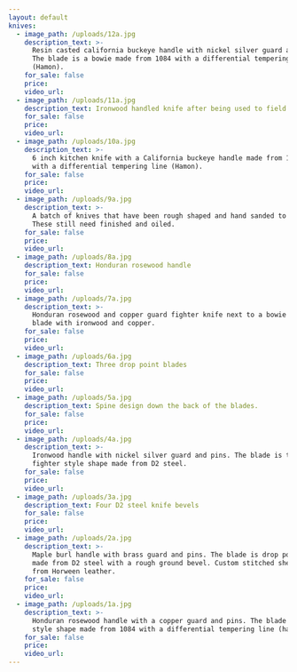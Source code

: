 ```yaml
---
layout: default
knives:
  - image_path: /uploads/12a.jpg
    description_text: >-
      Resin casted california buckeye handle with nickel silver guard and pins.
      The blade is a bowie made from 1084 with a differential tempering line
      (Hamon).
    for_sale: false
    price:
    video_url:
  - image_path: /uploads/11a.jpg
    description_text: Ironwood handled knife after being used to field dress an elk
    for_sale: false
    price:
    video_url:
  - image_path: /uploads/10a.jpg
    description_text: >-
      6 inch kitchen knife with a California buckeye handle made from 1084 steel
      with a differential tempering line (Hamon).
    for_sale: false
    price:
    video_url:
  - image_path: /uploads/9a.jpg
    description_text: >-
      A batch of knives that have been rough shaped and hand sanded to 120 grit.
      These still need finished and oiled.
    for_sale: false
    price:
    video_url:
  - image_path: /uploads/8a.jpg
    description_text: Honduran rosewood handle
    for_sale: false
    price:
    video_url:
  - image_path: /uploads/7a.jpg
    description_text: >-
      Honduran rosewood and copper guard fighter knife next to a bowie style
      blade with ironwood and copper.
    for_sale: false
    price:
    video_url:
  - image_path: /uploads/6a.jpg
    description_text: Three drop point blades
    for_sale: false
    price:
    video_url:
  - image_path: /uploads/5a.jpg
    description_text: Spine design down the back of the blades.
    for_sale: false
    price:
    video_url:
  - image_path: /uploads/4a.jpg
    description_text: >-
      Ironwood handle with nickel silver guard and pins. The blade is the
      fighter style shape made from D2 steel.
    for_sale: false
    price:
    video_url:
  - image_path: /uploads/3a.jpg
    description_text: Four D2 steel knife bevels
    for_sale: false
    price:
    video_url:
  - image_path: /uploads/2a.jpg
    description_text: >-
      Maple burl handle with brass guard and pins. The blade is drop point shape
      made from D2 steel with a rough ground bevel. Custom stitched sheath made
      from Horween leather.
    for_sale: false
    price:
    video_url:
  - image_path: /uploads/1a.jpg
    description_text: >-
      Honduran rosewood handle with a copper guard and pins. The blade is bowie
      style shape made from 1084 with a differential tempering line (hamon).
    for_sale: false
    price:
    video_url:
---
```


